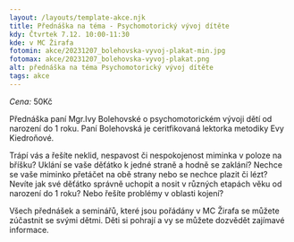 ```yaml
---
layout: /layouts/template-akce.njk
title: Přednáška na téma - Psychomotorický vývoj dítěte
kdy: Čtvrtek 7.12. 10:00-11:30
kde: v MC Žirafa
fotomin: akce/20231207_bolehovska-vyvoj-plakat-min.jpg
fotomax: akce/20231207_bolehovska-vyvoj-plakat.png
alt: přednáška na téma Psychomotorický vývoj dítěte
tags: akce
---
```


*Cena:* 50Kč

Přednáška paní Mgr.Ivy Bolehovské o psychomotorickém vývoji dětí od narození do 1 roku. Paní Bolehovská je ceritfikovaná lektorka metodiky Evy Kiedroňové.

Trápí vás a řešíte neklid, nespavost či nespokojenost miminka v poloze na bříšku? Uklání se vaše děťátko k jedné straně a hodně se zaklání? Nechce se vaše miminko přetáčet na obě strany nebo se nechce plazit či lézt? Nevíte jak své děťátko správně uchopit a nosit v různých etapách věku od narození do 1 roku? Nebo řešíte problémy v oblasti kojení?

Všech přednášek a seminářů, které jsou pořádány v MC Žirafa se můžete zúčastnit se svými dětmi. Děti si pohrají a vy se můžete dozvědět zajímavé informace.